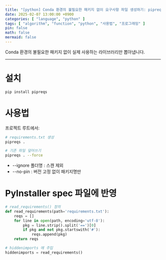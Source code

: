 ```yaml
---
title: "[python] Conda 환경의 불필요한 패키지 없이 요구사항 파일 생성하기: pipreqs 활용 가이드"
date: 2025-02-07 13:00:00 +0900
categories: [ "language", "python" ]
tags: [ "algorithm", "function", "python", "사용법", "프로그래밍" ]
pin: false
math: false
mermaid: false
---
```


Conda 환경의 불필요한 패키지 없이 실제 사용하는 라이브러리만 뽑아냅니다.

---

# 설치

```bash
pip install pipreqs
```

# 사용법

프로젝트 루트에서:

```bash
# requirements.txt 생성
pipreqs .

# 기존 파일 덮어쓰기
pipreqs . --force
```

* --ignore 폴더명 : 스캔 제외
* --no-pin : 버전 고정 없이 패키지명만

# PyInstaller spec 파일에 반영

```python
# read_requirements() 정의
def read_requirements(path='requirements.txt'):
    reqs = []
    for line in open(path, encoding='utf-8'):
        pkg = line.strip().split('==')[0]
        if pkg and not pkg.startswith('#'):
            reqs.append(pkg)
    return reqs

# hiddenimports 에 주입
hiddenimports = read_requirements()
```
